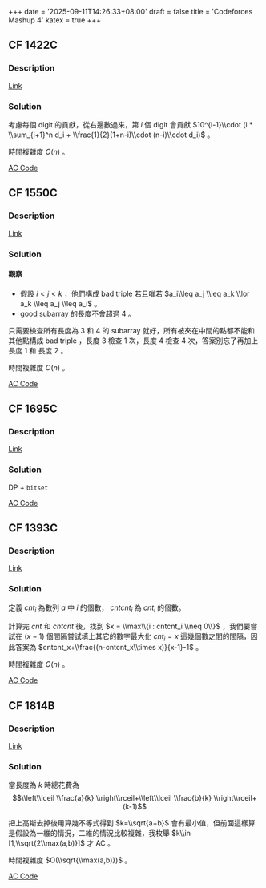 +++
date = '2025-09-11T14:26:33+08:00'
draft = false
title = 'Codeforces Mashup 4'
katex = true
+++

## CF 1422C
### Description
[Link](https://codeforces.com/contest/1422/problem/C)

### Solution
考慮每個 digit 的貢獻，從右邊數過來，第 $i$ 個 digit 會貢獻 $10^{i-1}\\cdot (i * \\sum_{i+1}^n d_i + \\frac{1}{2}(1+n-i)\\cdot (n-i)\\cdot d_i)$ 。

時間複雜度 $O(n)$ 。

[AC Code](https://codeforces.com/contest/1422/submission/338028448)

## CF 1550C
### Description
[Link](https://codeforces.com/contest/1550/problem/C)

### Solution
#### 觀察
- 假設 $i<j<k$ ，他們構成 bad triple 若且唯若 $a_i\\leq a_j \\leq a_k \\lor a_k \\leq a_j \\leq a_i$ 。
- good subarray 的長度不會超過 $4$ 。

只需要檢查所有長度為 $3$ 和 $4$ 的 subarray 就好，所有被夾在中間的點都不能和其他點構成 bad triple ，長度 $3$ 檢查 $1$ 次，長度 $4$ 檢查 $4$ 次，答案別忘了再加上長度 $1$ 和 長度 $2$ 。

時間複雜度 $O(n)$ 。

[AC Code](https://codeforces.com/contest/1550/submission/338143767)

## CF 1695C
### Description
[Link](https://codeforces.com/contest/1695/problem/C)

### Solution
DP + `bitset`

[AC Code](https://codeforces.com/contest/1695/submission/338256083)

## CF 1393C
### Description
[Link](https://codeforces.com/problemset/problem/1393/C)

### Solution
定義 $cnt_i$ 為數列 $a$ 中 $i$ 的個數， $cntcnt_i$ 為 $cnt_i$ 的個數。

計算完 $cnt$ 和 $cntcnt$ 後，找到 $x = \\max\\{i : cntcnt_i \\neq 0\\}$ ，我們要嘗試在 $(x-1)$ 個間隔嘗試填上其它的數字最大化 $cnt_i = x$ 這幾個數之間的間隔，因此答案為 $cntcnt_x+\\frac{(n-cntcnt_x\\times x)}{x-1}-1$ 。

時間複雜度 $O(n)$ 。

[AC Code](https://codeforces.com/contest/1393/submission/338538002)

## CF 1814B
### Description
[Link](https://codeforces.com/problemset/problem/1814/B)

### Solution
當長度為 $k$ 時總花費為
$$\\left\\lceil \\frac{a}{k} \\right\\rceil+\\left\\lceil \\frac{b}{k} \\right\\rceil+(k-1)$$

把上高斯去掉後用算幾不等式得到 $k=\\sqrt{a+b}$ 會有最小值，但前面這樣算是假設為一維的情況，二維的情況比較複雜，我枚舉 $k\\in [1,\\sqrt{2\\max(a,b)}]$ 才 AC 。

時間複雜度 $O(\\sqrt{\\max(a,b)})$ 。

[AC Code](https://codeforces.com/contest/1814/submission/338843874)
